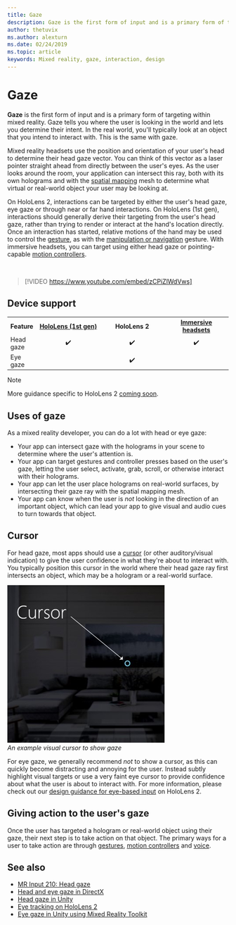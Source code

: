 ```yaml
---
title: Gaze
description: Gaze is the first form of input and is a primary form of targeting within mixed reality. 
author: thetuvix
ms.author: alexturn
ms.date: 02/24/2019
ms.topic: article
keywords: Mixed reality, gaze, interaction, design
---
```




# Gaze

**Gaze** is the first form of input and is a primary form of targeting within mixed reality. 
Gaze tells you where the user is looking in the world and lets you determine their intent. 
In the real world, you'll typically look at an object that you intend to interact with. 
This is the same with gaze.

Mixed reality headsets use the position and orientation of your user's head to determine their head gaze vector. 
You can think of this vector as a laser pointer straight ahead from directly between the user's eyes. 
As the user looks around the room, your application can intersect this ray, both with its own holograms and with the [spatial mapping](spatial-mapping.md) mesh to determine what virtual or real-world object your user may be looking at.

On HoloLens 2, interactions can be targeted by either the user's head gaze, eye gaze or through near or far hand interactions.
On HoloLens (1st gen), interactions should generally derive their targeting from the user's head gaze, rather than trying to render or interact at the hand's location directly. 
Once an interaction has started, relative motions of the hand may be used to control the [gesture](gestures.md), as with the [manipulation or navigation](gestures.md#composite-gestures) gesture. 
With immersive headsets, you can target using either head gaze or pointing-capable [motion controllers](motion-controllers.md).

<br>

>[!VIDEO https://www.youtube.com/embed/zCPiZlWdVws]

## Device support

<table>
<tr>
<th>Feature</th><th style="width:150px"> <a href="hololens-hardware-details.md">HoloLens (1st gen)</a></th><th style="width:150px">HoloLens 2</th><th style="width:150px"> <a href="immersive-headset-hardware-details.md">Immersive headsets</a></th>
</tr><tr>
<td> Head gaze</td><td style="text-align: center;"> ✔️</td><td style="text-align: center;"> ✔️</td><td style="text-align: center;"> ✔️</td>
</tr><tr>
<td> Eye gaze</td><td></td><td style="text-align: center;">✔️</td><td></td>
</tr>
</table>

> [!NOTE]
> More guidance specific to HoloLens 2 [coming soon](index.md#news-and-notes).


## Uses of gaze

As a mixed reality developer, you can do a lot with head or eye gaze:
* Your app can intersect gaze with the holograms in your scene to determine where the user's attention is.
* Your app can target gestures and controller presses based on the user's gaze, letting the user select, activate, grab, scroll, or otherwise interact with their holograms.
* Your app can let the user place holograms on real-world surfaces, by intersecting their gaze ray with the spatial mapping mesh.
* Your app can know when the user is *not* looking in the direction of an important object, which can lead your app to give visual and audio cues to turn towards that object.

## Cursor

For head gaze, most apps should use a [cursor](cursors.md) (or other auditory/visual indication) to give the user confidence in what they're about to interact with. 
You typically position this cursor in the world where their head gaze ray first intersects an object, which may be a hologram or a real-world surface.

![An example visual cursor to show gaze](images/cursor.jpg)<br>
*An example visual cursor to show gaze*

For eye gaze, we generally recommend *not* to show a cursor, as this can quickly become distracting and annoying for the user. 
Instead subtly highlight visual targets or use a very faint eye cursor to provide confidence about what the user is about to interact with. For more information, please check out our [design guidance for eye-based input](eye-tracking.md) on HoloLens 2.

## Giving action to the user's gaze

Once the user has targeted a hologram or real-world object using their gaze, their next step is to take action on that object. The primary ways for a user to take action are through [gestures](gestures.md), [motion controllers](motion-controllers.md) and [voice](voice-input.md).

## See also
* [MR Input 210: Head gaze](holograms-210.md)
* [Head and eye gaze in DirectX](gaze-in-directx.md)
* [Head gaze in Unity](gaze-in-unity.md)
* [Eye tracking on HoloLens 2](eye-tracking.md)
* [Eye gaze in Unity using Mixed Reality Toolkit](https://aka.ms/mrtk-eyes)
